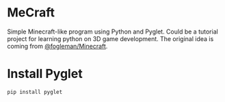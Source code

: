 # MeCraft
Simple Minecraft-like program using Python and Pyglet. Could be a tutorial project for learning python on 3D game development. The original idea is coming from [@fogleman/Minecraft](https://github.com/fogleman/Minecraft).

# Install Pyglet
```shell
pip install pyglet
```
